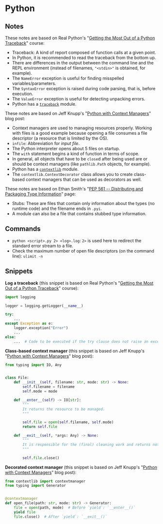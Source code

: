 # Python

## Notes

These notes are based on Real Python's "[Getting the Most Out of a Python Traceback](https://realpython.com/courses/python-traceback/)" course:

- Traceback: A kind of report composed of function calls at a given point.
- In Python, it is recommended to read the traceback from the bottom up.
- There are differences in the output between the command line and the REPL environment (instead of filenames, `"<stdin>"` is obtained, for example).
- The `NameError` exception is useful for finding misspelled variables/parameters.
- The `SyntaxError` exception is raised during code parsing, that is, before execution.
- The `ValueError` exception is useful for detecting unpacking errors.
- Python has a [`traceback`](https://docs.python.org/3/library/traceback.html) module.

These notes are based on Jeff Knupp's "[Python with Context Managers](https://jeffknupp.com/blog/2016/03/07/python-with-context-managers/)" blog post:

- Context managers are used to managing resources properly. Working with files is a good example because opening a file consumes a file descriptor (a resource that is limited by the OS).
- `infile`: Abbreviation for _input file_.
- The Python interpreter opens about 5 files on startup.
- The `with` statement begins a kind of function in terms of scope.
- In general, all objects that have to be `close`d after being used are or should be context managers (like `pathlib.Path` objects, for example).
- Python has a [`contextlib`](https://docs.python.org/3/library/contextlib.html) module.
- The `contextlib.ContextDecorator` class allows you to create class-based context managers that can be used as decorators as well.

These notes are based on Ethan Smith's "[PEP 561 -- Distributing and Packaging Type Information](https://www.python.org/dev/peps/pep-0561/)" page:

- Stubs: These are files that contain only information about the types (no runtime code) and the filename ends in `.pyi`.
- A module can also be a file that contains stubbed type information.

## Commands

- `python <script>.py 2> <log>.log`: `2>` is used here to redirect the standard error stream to a file.
- Check the maximum number of open file descriptors (on the command line): `ulimit -n`

## Snippets

**Log a traceback** (this snippet is based on Real Python's "[Getting the Most Out of a Python Traceback](https://realpython.com/courses/python-traceback/)" course):

```python
import logging

logger = logging.getLogger(__name__)

try:
    ...
except Exception as e:
    logger.exception("Error")
    ...
else:
    ...  # Code to be executed if the try clause does not raise an exception
```

**Class-based context manager** (this snippet is based on Jeff Knupp's "[Python with Context Managers](https://jeffknupp.com/blog/2016/03/07/python-with-context-managers/)" blog post):

```python
from typing import IO, Any


class File:
    def __init__(self, filename: str, mode: str) -> None:
        self.filename = filename
        self.mode = mode

    def __enter__(self) -> IO[str]:
        """
        It returns the resource to be managed.
        """

        self.file = open(self.filename, self.mode)
        return self.file

    def __exit__(self, *args: Any) -> None:
        """
        It is responsible for the (final) cleaning work and returns nothing.
        """

        self.file.close()
```

**Decorated context manager** (this snippet is based on Jeff Knupp's "[Python with Context Managers](https://jeffknupp.com/blog/2016/03/07/python-with-context-managers/)" blog post):

```python
from contextlib import contextmanager
from typing import Generator


@contextmanager
def open_file(path: str, mode: str) -> Generator:
    file = open(path, mode)  # Before `yield`: `__enter__()`
    yield file
    file.close()  # After `yield`: `__exit__()`
```
